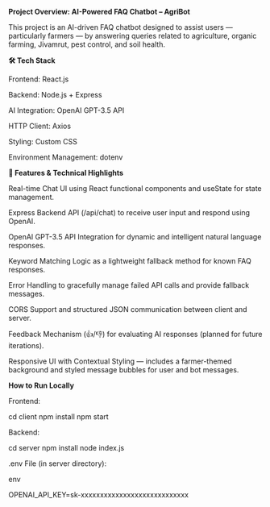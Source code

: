  **Project Overview: AI-Powered FAQ Chatbot – AgriBot**
 
This project is an AI-driven FAQ chatbot designed to assist users — particularly farmers — by answering queries related to agriculture, organic farming, Jivamrut, pest control, and soil health.

**🛠️ Tech Stack**

Frontend: React.js

Backend: Node.js + Express

AI Integration: OpenAI GPT-3.5 API

HTTP Client: Axios

Styling: Custom CSS

Environment Management: dotenv

**🔧 Features & Technical Highlights**

Real-time Chat UI using React functional components and useState for state management.

Express Backend API (/api/chat) to receive user input and respond using OpenAI.

OpenAI GPT-3.5 API Integration for dynamic and intelligent natural language responses.

Keyword Matching Logic as a lightweight fallback method for known FAQ responses.

Error Handling to gracefully manage failed API calls and provide fallback messages.

CORS Support and structured JSON communication between client and server.

Feedback Mechanism (👍/👎) for evaluating AI responses (planned for future iterations).

Responsive UI with Contextual Styling — includes a farmer-themed background and styled message bubbles for user and bot messages.

**How to Run Locally**

Frontend:

cd client
npm install
npm start

Backend:

cd server
npm install
node index.js

.env File (in server directory):

env

OPENAI_API_KEY=sk-xxxxxxxxxxxxxxxxxxxxxxxxxxxx



